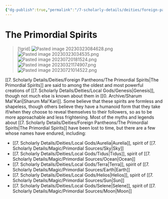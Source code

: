 ```yaml
---
{"dg-publish":true,"permalink":"/7-scholarly-details/deities/foreign-pantheons/the-primordial-spirits/","noteIcon":""}
---
```


# The Primordial Spirits

>[!grid]
>![Pasted image 20230323084628.png](/img/user/x.%20Assets/Attachments/Pasted%20image%2020230323084628.png)
>![Pasted image 20230323034535.png](/img/user/x.%20Assets/Attachments/Pasted%20image%2020230323034535.png)
>![Pasted image 20230720181524.png](/img/user/x.%20Assets/Attachments/Pasted%20image%2020230720181524.png)
>![Pasted image 20230321174907.png](/img/user/x.%20Assets/Attachments/Pasted%20image%2020230321174907.png)
>![Pasted image 20230721014522.png](/img/user/x.%20Assets/Attachments/Pasted%20image%2020230721014522.png)

[[7. Scholarly Details/Deities/Foreign Pantheons/The Primordial Spirits\|The Primordial Spirits]] are said to among the oldest and most powerful creations of [[7. Scholarly Details/Deities/Local Gods/Genesis\|Genesis]], though not much else is known about them in [[0. Archive/Sharum Mal'Kari\|Sharum Mal'Kari]]. Some believe that these spirits are formless and shapeless, though others believe they have a humanoid form that they take if/when they choose to reveal themselves to their followers, so as to be more approachable and less frightening. Most of the myths and legends about [[7. Scholarly Details/Deities/Foreign Pantheons/The Primordial Spirits\|The Primordial Spirits]] have been lost to time, but there are a few whose names have endured, including:

- [[7. Scholarly Details/Deities/Local Gods/Aurelia\|Aurelia]], spirit of [[7. Scholarly Details/Magic/Primordial Sources/Sky\|Sky]]
- [[7. Scholarly Details/Deities/Local Gods/Tidus\|Tidus]], spirit of [[7. Scholarly Details/Magic/Primordial Sources/Ocean\|Ocean]]
- [[7. Scholarly Details/Deities/Local Gods/Terra\|Terra]], spirit of [[7. Scholarly Details/Magic/Primordial Sources/Earth\|Earth]]
- [[7. Scholarly Details/Deities/Local Gods/Helios\|Helios]], spirit of [[7. Scholarly Details/Magic/Primordial Sources/Sun\|Sun]]
- [[7. Scholarly Details/Deities/Local Gods/Selene\|Selene]], spirit of [[7. Scholarly Details/Magic/Primordial Sources/Moon\|Moon]]




